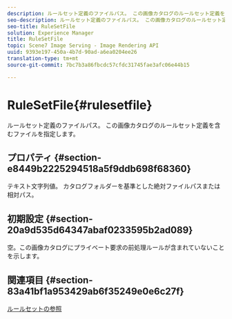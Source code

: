```yaml
---
description: ルールセット定義のファイルパス。 この画像カタログのルールセット定義を含むファイルを指定します。
seo-description: ルールセット定義のファイルパス。 この画像カタログのルールセット定義を含むファイルを指定します。
seo-title: RuleSetFile
solution: Experience Manager
title: RuleSetFile
topic: Scene7 Image Serving - Image Rendering API
uuid: 9393e197-450a-4b7d-90ad-a6ea0204ee26
translation-type: tm+mt
source-git-commit: 7bc7b3a86fbcdc57cfdc31745fae3afc06e44b15

---
```



# RuleSetFile{#rulesetfile}

ルールセット定義のファイルパス。 この画像カタログのルールセット定義を含むファイルを指定します。

## プロパティ {#section-e8449b2225294518a5f9ddb698f68360}

テキスト文字列値。 カタログフォルダーを基準とした絶対ファイルパスまたは相対パス。

## 初期設定 {#section-20a9d535d64347abaf0233595b2ad089}

空。この画像カタログにプライベート要求の前処理ルールが含まれていないことを示します。

## 関連項目 {#section-83a41bf1a953429ab6f35249e0e6c27f}

[ルールセットの参照](../../../../../is-api/image-catalog/image-serving-api-ref/c-image-catalog-reference/c-rule-set-reference/c-rule-set-reference.md#concept-3e5058cf3507470b82cac638df23ea8e)
